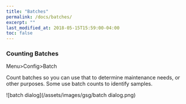 ```yaml
---
title: "Batches"
permalink: /docs/batches/
excerpt: ""
last_modified_at: 2018-05-15T15:59:00-04:00
toc: false
---
```


### Counting Batches

Menu>Config>Batch

Count batches so you can use that to determine maintenance needs, or other purposes.  Some use batch counts to identify samples.

![batch dialog](/assets/images/gsg/batch dialog.png)
